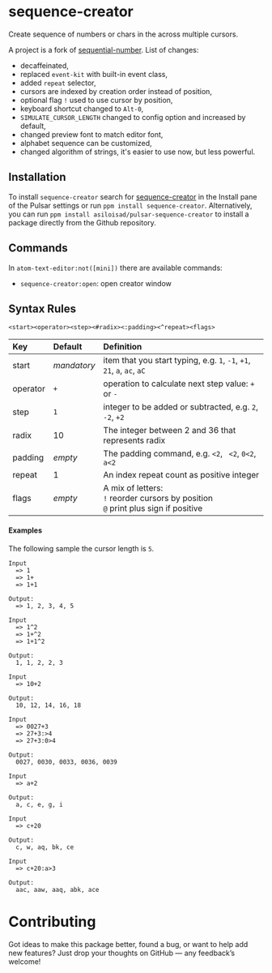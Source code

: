 # sequence-creator

Create sequence of numbers or chars in the across multiple cursors.

A project is a fork of [sequential-number](https://github.com/asiloisad/sequential-number/issues). List of changes:
- decaffeinated,
- replaced `event-kit` with built-in event class,
- added `repeat` selector,
- cursors are indexed by creation order instead of position,
- optional flag `!` used to use cursor by position,
- keyboard shortcut changed to `Alt-0`,
- `SIMULATE_CURSOR_LENGTH` changed to config option and increased by default,
- changed preview font to match editor font,
- alphabet sequence can be customized,
- changed algorithm of strings, it's easier to use now, but less powerful.

## Installation

To install `sequence-creator` search for [sequence-creator](https://web.pulsar-edit.dev/packages/sequence-creator) in the Install pane of the Pulsar settings or run `ppm install sequence-creator`. Alternatively, you can run `ppm install asiloisad/pulsar-sequence-creator` to install a package directly from the Github repository.

## Commands

In `atom-text-editor:not([mini])` there are available commands:

- `sequence-creator:open`: open creator window


## Syntax Rules

```
<start><operator><step><#radix><:padding><^repeat><flags>
```

| Key | Default | Definition |
| :- | :- | :- |
| start | _mandatory_ | item that you start typing, e.g. `1`, `-1`, `+1`, `21`, `a`, `ac`, `aC` |
| operator | `+` | operation to calculate next step value: `+` or `-` |
| step | `1` | integer to be added or subtracted, e.g. `2`, `-2`, `+2` |
| radix | 10 | The integer between 2 and 36 that represents radix |
| padding | _empty_ | The padding command, e.g. `<2`, ` <2`, `0<2`, `a<2` |
| repeat | 1 | An index repeat count as positive integer |
| flags | _empty_ | A mix of letters:<br/>`!` reorder cursors by position<br/>`@` print plus sign if positive |

#### Examples

The following sample the cursor length is `5`.

```
Input
  => 1
  => 1+
  => 1+1

Output:
  => 1, 2, 3, 4, 5

Input
  => 1^2
  => 1+^2
  => 1+1^2

Output:
  1, 1, 2, 2, 3

Input
  => 10+2

Output:
  10, 12, 14, 16, 18

Input
  => 0027+3
  => 27+3:>4
  => 27+3:0>4

Output:
  0027, 0030, 0033, 0036, 0039

Input
  => a+2

Output:
  a, c, e, g, i

Input
  => c+20

Output:
  c, w, aq, bk, ce

Input
  => c+20:a>3

Output:
  aac, aaw, aaq, abk, ace
```

# Contributing

Got ideas to make this package better, found a bug, or want to help add new features? Just drop your thoughts on GitHub — any feedback’s welcome!
